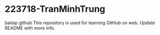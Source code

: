 # 223718-TranMinhTrung
baitap github
This repository is used for learning GitHub on web.
Update README with more info.

